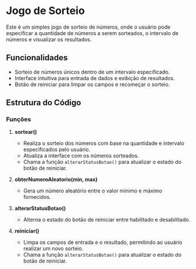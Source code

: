 # Jogo de Sorteio

Este é um simples jogo de sorteio de números, onde o usuário pode especificar a quantidade de números a serem sorteados, o intervalo de números e visualizar os resultados.

## Funcionalidades

- Sorteio de números únicos dentro de um intervalo especificado.
- Interface intuitiva para entrada de dados e exibição de resultados.
- Botão de reiniciar para limpar os campos e recomeçar o sorteio.

## Estrutura do Código

### Funções

1. **sortear()**
   - Realiza o sorteio dos números com base na quantidade e intervalo especificados pelo usuário.
   - Atualiza a interface com os números sorteados.
   - Chama a função `alterarStatusBotao()` para atualizar o estado do botão de reiniciar.

2. **obterNumeroAleatorio(min, max)**
   - Gera um número aleatório entre o valor mínimo e máximo fornecidos.

3. **alterarStatusBotao()**
   - Alterna o estado do botão de reiniciar entre habilitado e desabilitado.

4. **reiniciar()**
   - Limpa os campos de entrada e o resultado, permitindo ao usuário realizar um novo sorteio.
   - Chama a função `alterarStatusBotao()` para atualizar o estado do botão de reiniciar.
